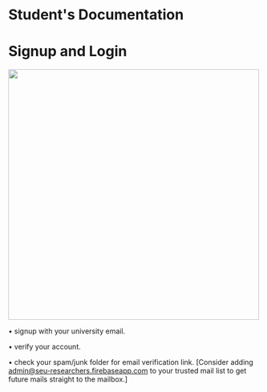 # **Student's Documentation**

# Signup and Login

<!-- <img style="float: left;" src="./assets/images/signupLogin.gif"> -->
<img style="float: center;" src="./assets/images/signupLogin.gif"
height="500">

• signup with your university email.

• verify your account.

• check your spam/junk folder for email verification link. [Consider adding admin@seu-researchers.firebaseapp.com to your trusted mail list to get future mails straight to the mailbox.]

